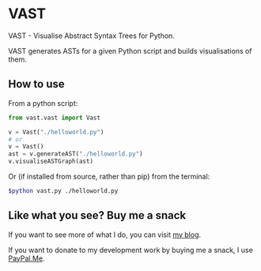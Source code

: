 # VAST

VAST - Visualise Abstract Syntax Trees for Python.

VAST generates ASTs for a given Python script and builds visualisations of them.

## How to use

From a python script:

```python
from vast.vast import Vast

v = Vast("./helloworld.py")
# or
v = Vast()
ast = v.generateAST("./helloworld.py")
v.visualiseASTGraph(ast)
```

Or (if installed from source, rather than pip) from the terminal:

```bash
$python vast.py ./helloworld.py
```

## Like what you see?  Buy me a snack

If you want to see more of what I do, you can visit [my blog](https://jamesphillipsuk.com "Go there now").

If you want to donate to my development work by buying me a snack, I use [PayPal.Me](https://paypal.me/JamesPhillipsUK "My PayPal.Me").
